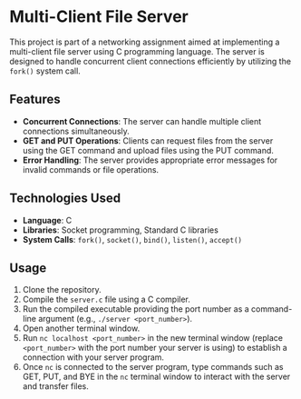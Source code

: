 # Multi-Client File Server

This project is part of a networking assignment aimed at implementing a multi-client file server using C programming language. The server is designed to handle concurrent client connections efficiently by utilizing the `fork()` system call. 

## Features

- **Concurrent Connections**: The server can handle multiple client connections simultaneously.
- **GET and PUT Operations**: Clients can request files from the server using the GET command and upload files using the PUT command.
- **Error Handling**: The server provides appropriate error messages for invalid commands or file operations.

## Technologies Used

- **Language**: C
- **Libraries**: Socket programming, Standard C libraries
- **System Calls**: `fork()`, `socket()`, `bind()`, `listen()`, `accept()`
  
## Usage

1. Clone the repository.
2. Compile the `server.c` file using a C compiler.
3. Run the compiled executable providing the port number as a command-line argument (e.g., `./server <port_number>`).
4. Open another terminal window.
5. Run `nc localhost <port_number>` in the new terminal window (replace `<port_number>` with the port number your server is using) to establish a connection with your server program.
6. Once `nc` is connected to the server program, type commands such as GET, PUT, and BYE in the `nc` terminal window to interact with the server and transfer files.
